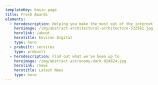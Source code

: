 ```yaml
---
templateKey: basic-page
title: Fresh Awards
elements:
  - herodescription: Helping you make the most out of the internet
    heroimage: /img/abstract-architectural-architecture-532561.jpg
    herolink: /about
    herotitle: Environ Digital
    type: hero
  - prebuilt: services
    type: prebuilt
  - herodescription: Find out what we've been up to
    heroimage: /img/abstract-astronomy-dark-924824.jpg
    herolink: /news
    herotitle: Latest News
    type: hero
---
```


